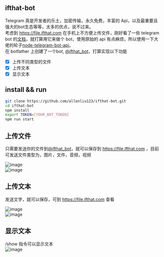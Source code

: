 ## ifthat-bot

Telegram 真是开发者的乐土，加密传输，永久免费，丰富的 Api，以及最重要且强大的bot生态等等，太多的优点，说不过来。  
考虑到 https://file.ifthat.com 在手机上不方便上传文件，刚好看了一些 telegram bot 的[文档](https://core.telegram.org/bots/api)，就打算用它来做个 bot，使用原始的 api 有点麻烦，所以使用一下大佬的轮子[node-telegram-bot-api](https://github.com/yagop/node-telegram-bot-api)。  
在 botfather 上创建了一个bot, [@ifthat_bot](https://t.me/ifthat_bot)，打算实现以下功能  
- [x] 上传不同类型的文件
- [x] 上传文本
- [x] 显示文本

## install && run

``` bash
git clone https://github.com/allenliu123/ifthat-bot.git
cd ifthat-bot
npm install
export TOKEN=[YOUR_BOT_TOKEN]
npm run start
```

## 上传文件
只需要发送你的文件到[@ifthat_bot](https://t.me/ifthat_bot)，就可以保存到 https://file.ifthat.com ，目前可发送文件类型为，图片，文件，音频，视频

![image](https://static.ifthat.com/public/data/39c72a828dffe9ae-image.jpg)  
![image](https://static.ifthat.com/public/data/ac019a4132e771ff-image.png)  

## 上传文本
发送文字，就可以保存，可到 https://file.ifthat.com 查看

![image](https://static.ifthat.com/public/data/646d55190f118d99-image.png)  
![image](https://static.ifthat.com/public/data/fcb0d749feb57447-image.png)  

## 显示文本
/show 指令可以显示文本  
![image](https://static.ifthat.com/public/data/05c5a2848945f11a-image.png)
